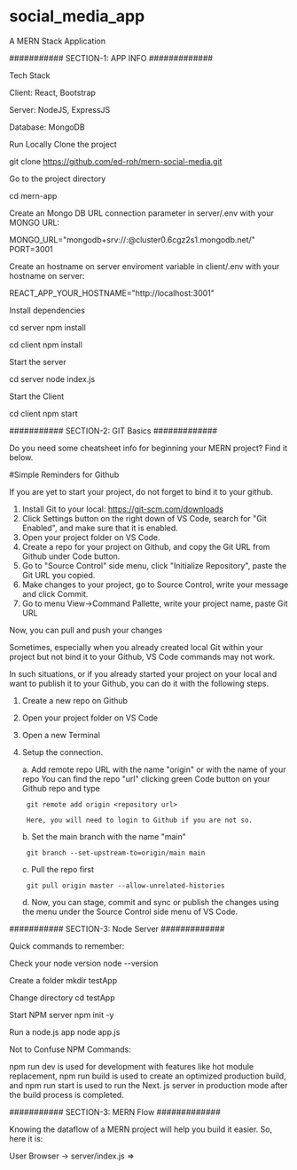 # social_media_app

A MERN Stack Application


########### SECTION-1: APP INFO #############

Tech Stack

Client: React, Bootstrap

Server: NodeJS, ExpressJS

Database: MongoDB

Run Locally
Clone the project

  git clone https://github.com/ed-roh/mern-social-media.git

Go to the project directory

  cd mern-app

Create an Mongo DB URL connection parameter in server/.env with your MONGO URL:

MONGO_URL="mongodb+srv://<username>:<password>@cluster0.6cgz2s1.mongodb.net/"
PORT=3001

Create an hostname on server enviroment variable in client/.env with your hostname on server:

REACT_APP_YOUR_HOSTNAME="http://localhost:3001"

Install dependencies

  cd server
  npm install

  cd client
  npm install
  
Start the server

  cd server
  node index.js

Start the Client

  cd client
  npm start

########### SECTION-2: GIT Basics #############

Do you need some cheatsheet info for beginning your MERN project? Find it below.

#Simple Reminders for Github

If you are yet to start your project, do not forget to bind it to your github.

1.  Install Git to your local: https://git-scm.com/downloads
2.  Click Settings button on the right down of VS Code, search for "Git Enabled", and make sure that it is enabled.
3.  Open your project folder on VS Code.
4.  Create a repo for your project on Github, and copy the Git URL from Github under Code button.
5.  Go to "Source Control" side menu, click "Initialize Repository", paste the Git URL you copied.
6.  Make changes to your project, go to Source Control, write your message and click Commit.
7.  Go to menu View->Command Pallette, write your project name, paste Git URL

Now, you can pull and push your changes

Sometimes, especially when you already created local Git within your project but not bind it to your Github,
VS Code commands may not work.

In such situations, or if you already started your project on your local and want to publish it to your Github,
you can do it with the following steps.

1. Create a new repo on Github
2. Open your project folder on VS Code
3. Open a new Terminal
4. Setup the connection. 

    a.  Add remote repo URL with the name "origin" or with the name of your repo
        You can find the repo "url" clicking green Code button on your Github repo and type

        git remote add origin <repository url>

        Here, you will need to login to Github if you are not so.

    b.  Set the main branch with the name "main"

        git branch --set-upstream-to=origin/main main

    c.  Pull the repo first

        git pull origin master --allow-unrelated-histories

    d.  Now, you can stage, commit and sync or publish the changes 
        using the menu under the Source Control side menu of VS Code.

########### SECTION-3: Node Server #############

Quick commands to remember:

Check your node version 
node --version

Create a folder
mkdir testApp

Change directory
cd testApp

Start NPM server
npm init -y

Run a node.js app
node app.js

Not to Confuse NPM Commands:

npm run dev is used for development with features like hot module replacement, 
npm run build is used to create an optimized production build, and 
npm run start is used to run the Next. js server in production mode after the build process is completed.

########### SECTION-3: MERN Flow #############

Knowing the dataflow of a MERN project will help you build it easier. So, here it is:

User Browser -> server/index.js => 